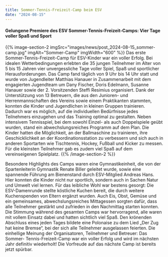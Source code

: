 ```yaml
---
title: Sommer-Tennis-Freizeit-Camp beim ESV
date: "2024-08-15"
---
```


#### Gelungene Premiere des ESV Sommer-Tennis-Freizeit-Camps: Vier Tage voller Spaß und Sport
{{% image-section-2 imgSrc="images/news/post_2024-08-15_sommer-camp.jpg" imgAlt="Sommer-Camp" imgWidth="600" %}}
Das erste Sommer-Tennis-Freizeit-Camp für ESV-Kinder war ein voller Erfolg. Bei idealen Wetterbedingungen erlebten die 35 jungen Teilnehmer im Alter von 5 bis 15 Jahren vier unvergessliche Tage voller Spiel, Spaß und sportlicher Herausforderungen. Das Camp fand täglich von 9 Uhr bis 14 Uhr statt und wurde von Jugendleiter Matthias Hanauer in Zusammenarbeit mit dem engagierten Jugendteam um Dany Fischer, Doris Edelmann, Susanne Hanauer sowie der 2. Vorsitzenden Steffi Resimius organisiert. Dank der Unterstützung von 13 Betreuern, die aus den Junioren- und Herrenmannschaften des Vereins sowie einem Praktikanten stammten, konnten die Kinder und Jugendlichen in kleinen Gruppen trainieren. Dadurch war es möglich, auf die individuellen Bedürfnisse jedes Teilnehmers einzugehen und das Training optimal zu gestalten. Neben intensivem Tennisspiel, bei dem sowohl Einzel- als auch Doppelspiele geübt wurden, stand ein abwechslungsreiches Programm auf dem Plan. Die Kinder hatten die Möglichkeit, an der Ballmaschine zu trainieren, ihre Geschicklichkeit an der Koordinationsstation zu verbessern und sich auch in anderen Sportarten wie Tischtennis, Hockey, Fußball und Kicker zu messen. Für die kleinsten Teilnehmer gab es zudem viel Spaß auf dem vereinseigenen Spielplatz.
{{% /image-section-2 %}}

Besondere Highlights des Camps waren eine Gymnastikeinheit, die von der Spartenleiterin Gymnastik Renate Biller geleitet wurde, sowie eine spannende Führung am Bienenstand durch ESV-Mitglied Andreas Hans. Hier konnten die Kinder nicht nur sportlich, sondern auch in Sachen Natur und Umwelt viel lernen. Für das leibliche Wohl war bestens gesorgt: Die ESV-Damenrunde stellte köstliche Kuchen bereit, die durch weitere Kuchenspenden von Eltern ergänzt wurden. Auch Eis, Obst, Gemüse und ein gemeinsames, abwechslungsreiches Mittagessen sorgten dafür, dass alle Teilnehmer gestärkt und zufrieden in den Nachmittag starten konnten. Die Stimmung während des gesamten Camps war hervorragend, alle waren mit vollem Einsatz dabei und hatten sichtlich viel Spaß. Den krönenden Abschluss eines jeden Tages bildete eine Polonaise zu dem Lied „Der Zug hat keine Bremse“, bei der sich alle Teilnehmer ausgelassen feierten. Die einhellige Meinung der Organisatoren, Teilnehmer und Betreuer: Das Sommer- Tennis-Freizeit-Camp war ein voller Erfolg und wird im nächsten Jahr definitiv wiederholt! Die Vorfreude auf das nächste Camp ist bereits jetzt spürbar.
